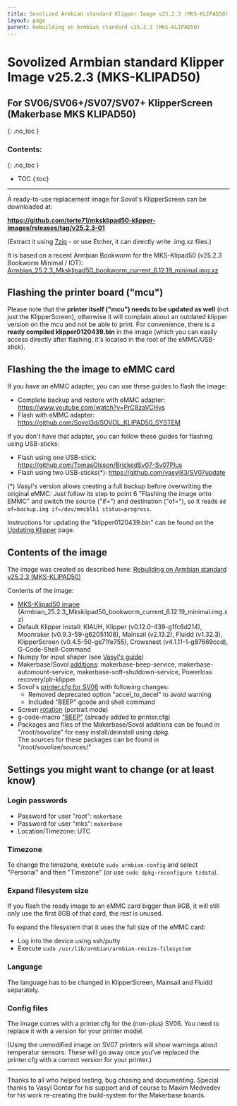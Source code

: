 ```yaml
---
title: Sovolized Armbian standard Klipper Image v25.2.3 (MKS-KLIPAD50)
layout: page
parent: Rebuilding on Armbian standard v25.2.3 (MKS-KLIPAD50)
---
```

# Sovolized Armbian standard Klipper Image v25.2.3 (MKS-KLIPAD50)
## For SV06/SV06+/SV07/SV07+ KlipperScreen (Makerbase MKS KLIPAD50)
{: .no_toc }
### Contents:
{: .no_toc }
- TOC
{:toc}
----
A ready-to-use replacement image for Sovol's KlipperScreen can be downloaded at:  

**<https://github.com/torte71/mksklipad50-klipper-images/releases/tag/v25.2.3-01>**

(Extract it using [7zip](https://www.7-zip.org/) - or use Etcher, it can directly write .img.xz files.)

It is based on a recent Armbian Bookworm for the MKS-Klipad50 (v25.2.3 Bookworm Minimal / IOT):\
[Armbian_25.2.3_Mksklipad50_bookworm_current_6.12.19_minimal.img.xz](https://dl.armbian.com/mksklipad50/Bookworm_current_minimal)
<!-- TODO: Link to https://archive.armbian.com/mksklipad50/archive once available -->    

## Flashing the printer board ("mcu")

Please note that the **printer itself ("mcu") needs to be updated as well** (not just the KlipperScreen), otherwise it will complain about an outdated klipper version on the mcu and not be able to print.
For convenience, there is a **ready compiled klipper0120439.bin** in the image (which you can easily access directly after flashing, it's located in the root of the eMMC/USB-stick).

## Flashing the the image to eMMC card

If you have an eMMC adapter, you can use these guides to flash the image:
  * Complete backup and restore with eMMC adapter: <https://www.youtube.com/watch?v=PrC8zaVCHys>
  * Flash with eMMC adapter: <https://github.com/Sovol3d/SOVOL_KLIPAD50_SYSTEM>

If you don't have that adapter, you can follow these guides for flashing using USB-sticks:
  * Flash using one USB-stick: <https://github.com/TomasOlsson/BrickedSv07-Sv07Plus>
  * Flash using two USB-sticks(\*): <https://github.com/vasyl83/SV07update>

(\*) Vasyl's version allows creating a full backup before overwriting the original eMMC:
Just follow its step to point 6 "Flashing the image onto EMMC" and switch the source ("if=") and destination ("of="),
so it reads `dd of=backup.img if=/dev/mmcblk1 status=progress`.

Instructions for updating the "klipper0120439.bin" can be found on the [Updating Klipper](updating_klipper.html) page.

## Contents of the image

The image was created as described here: [Rebuilding on Armbian standard v25.2.3 (MKS-KLIPAD50)](rebuilding.html)

Contents of the image:
  * [MKS-Klipad50 image](https://dl.armbian.com/mksklipad50/Bookworm_current_minimal) (Armbian_25.2.3_Mksklipad50_bookworm_current_6.12.19_minimal.img.xz)
  * Default Klipper install: KIAUH, Klipper (v0.12.0-439-g1fc6d214), Moonraker (v0.9.3-59-g62051108), Mainsail (v2.13.2), Fluidd (v1.32.3), KlipperScreen (v0.4.5-50-ge71fe755), Crowsnest (v4.1.11-1-g87669ccd), G-Code-Shell-Command
  * Numpy for input shaper (see [Vasyl's guide](https://github.com/vasyl83/SV07update#15-accelerometer-input-shaper))
  * Makerbase/Sovol [additions](sovol_mods#services): makerbase-beep-service, makerbase-automount-service, makerbase-soft-shutdown-service, Powerloss recovery/plr-klipper
  * Sovol's [printer.cfg for SV06](https://github.com/Sovol3d/SOVOL_KLIPAD50_SYSTEM/blob/main/klipper_configuration/SV06/printer.cfg) with following changes:
    * Removed deprecated option "accel_to_decel" to avoid warning
    * Included "BEEP" gcode and shell command
  * Screen [rotation](screen#rotation) (portrait mode)
  * g-code-macro ["BEEP"](beeper) (already added to printer.cfg)
  * Packages and files of the Makerbase/Sovol additions can be found in "/root/sovolize" for easy install/deinstall using dpkg.  
    The sources for these packages can be found in "/root/sovolize/sources/"

## Settings you might want to change (or at least know)

### Login passwords

  * Password for user "root": `makerbase`
  * Password for user "mks": `makerbase`
  * Location/Timezone: UTC

### Timezone

To change the timezone, execute `sudo armbian-config` and select "Personal" and then "Timezone" (or use `sudo dpkg-reconfigure tzdata`).

### Expand filesystem size

If you flash the ready image to an eMMC card bigger than 8GB, it will still only use the first 8GB of that card, the rest is unused.

To expand the filesystem that it uses the full size of the eMMC card:
  - Log into the device using ssh/putty
  - Execute `sudo /usr/lib/armbian/armbian-resize-filesystem`

### Language

The language has to be changed in KlipperScreen, Mainsail and Fluidd separately.

### Config files

The image comes with a printer.cfg for the (non-plus) SV06. You need to replace it with a version for your printer model.

(Using the unmodified image on SV07 printers will show warnings about temperatur sensors. These will go away once you've replaced the printer.cfg with a correct version for your printer.)

----

Thanks to all who helped testing, bug chasing and documenting.
Special thanks to Vasyl Gontar for his support and of course to Maxim Medvedev for his work re-creating the build-system for the Makerbase boards.
